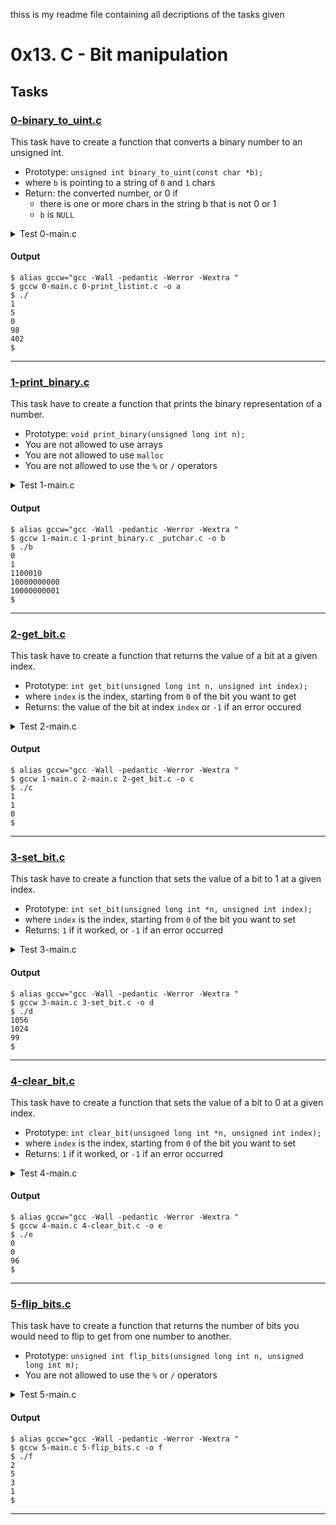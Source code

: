 thiss is my readme file containing all decriptions of the tasks given

# 0x13. C - Bit manipulation

## Tasks

### [0-binary_to_uint.c](./0-binary_to_uint.c)

This task have to create a function that converts a binary number to an unsigned int.

* Prototype: `unsigned int binary_to_uint(const char *b);`
* where `b` is pointing to a string of `0` and `1` chars
* Return: the converted number, or 0 if
    * there is one or more chars in the string b that is not 0 or 1
    * `b` is `NULL`

<details>
<summary>Test 0-main.c</summary>

```C
#include <stdio.h>
#include "holberton.h"

/**
 * main - check the code for Holberton School students.
 *
 * Return: Always 0.
 */
int main(void)
{
    unsigned int n;

    n = binary_to_uint("1");
    printf("%u\n", n);
    n = binary_to_uint("101");
    printf("%u\n", n);
    n = binary_to_uint("1e01");
    printf("%u\n", n);
    n = binary_to_uint("1100010");
    printf("%u\n", n);
    n = binary_to_uint("0000000000000000000110010010");
    printf("%u\n", n);
    return (0);
}
```

</details>

#### Output
```
$ alias gccw="gcc -Wall -pedantic -Werror -Wextra "
$ gccw 0-main.c 0-print_listint.c -o a
$ ./ 
1
5
0
98
402
$
```
---

### [1-print_binary.c](./1-print_binary.c)

This task have to create a function that prints the binary representation of a number.

* Prototype: `void print_binary(unsigned long int n);`
* You are not allowed to use arrays
* You are not allowed to use `malloc`
* You are not allowed to use the `%` or `/` operators

<details>
<summary>Test 1-main.c</summary>

```C
#include <stdio.h>
#include "holberton.h"

/**
 * main - check the code for Holberton School students.
 *
 * Return: Always 0.
 */
int main(void)
{
    print_binary(0);
    printf("\n");
    print_binary(1);
    printf("\n");
    print_binary(98);
    printf("\n");
    print_binary(1024);
    printf("\n");
    print_binary((1 << 10) + 1);
    printf("\n");
    return (0);
}
```

</details>

#### Output
```
$ alias gccw="gcc -Wall -pedantic -Werror -Wextra "
$ gccw 1-main.c 1-print_binary.c _putchar.c -o b
$ ./b
0
1
1100010
10000000000
10000000001
$
```
---

### [2-get_bit.c](./2-get_bit.c)

This task have to create a function that returns the value of a bit at a given index.

* Prototype: `int get_bit(unsigned long int n, unsigned int index);`
* where `index` is the index, starting from `0` of the bit you want to get
* Returns: the value of the bit at index `index` or `-1` if an error occured

<details>
<summary>Test 2-main.c</summary>

```C
#include <stdio.h>
#include "holberton.h"

/**
 * main - check the code for Holberton School students.
 *
 * Return: Always 0.
 */
int main(void)
{
    int n;

    n = get_bit(1024, 10);
    printf("%d\n", n);
    n = get_bit(98, 1);
    printf("%d\n", n);
    n = get_bit(1024, 0);
    printf("%d\n", n);
    return (0);
}
```

</details>

#### Output
```
$ alias gccw="gcc -Wall -pedantic -Werror -Wextra "
$ gccw 1-main.c 2-main.c 2-get_bit.c -o c 
$ ./c
1
1
0
$
```
---

### [3-set_bit.c](./3-set_bit.c)

This task have to create a function that sets the value of a bit to 1 at a given index.

* Prototype: `int set_bit(unsigned long int *n, unsigned int index);`
* where `index` is the index, starting from `0` of the bit you want to set
* Returns: `1` if it worked, or `-1` if an error occurred

<details>
<summary>Test 3-main.c</summary>

```C
#include <stdio.h>
#include "holberton.h"

/**
 * main - check the code for Holberton School students.
 *
 * Return: Always 0.
 */
int main(void)
{
    unsigned long int n;

    n = 1024;
    set_bit(&n, 5);
    printf("%lu\n", n);
    n = 0;
    set_bit(&n, 10);
    printf("%lu\n", n);
    n = 98;
    set_bit(&n, 0);
    printf("%lu\n", n);
    return (0);
}
```

</details>

#### Output
```
$ alias gccw="gcc -Wall -pedantic -Werror -Wextra "
$ gccw 3-main.c 3-set_bit.c -o d
$ ./d
1056
1024
99
$
```
---

### [4-clear_bit.c](./4-clear_bit.c)

This task have to create a function that sets the value of a bit to 0 at a given index.

* Prototype: `int clear_bit(unsigned long int *n, unsigned int index);`
* where `index` is the index, starting from `0` of the bit you want to set
* Returns: `1` if it worked, or `-1` if an error occurred

<details>
<summary>Test 4-main.c</summary>

```C
#include <stdio.h>
#include "holberton.h"

/**
 * main - check the code for Holberton School students.
 *
 * Return: Always 0.
 */
int main(void)
{
    unsigned long int n;

    n = 1024;
    clear_bit(&n, 10);
    printf("%lu\n", n);
    n = 0;
    clear_bit(&n, 10);
    printf("%lu\n", n);
    n = 98;
    clear_bit(&n, 1);
    printf("%lu\n", n);
    return (0);
}
```

</details>

#### Output
```
$ alias gccw="gcc -Wall -pedantic -Werror -Wextra "
$ gccw 4-main.c 4-clear_bit.c -o e
$ ./e
0
0
96
$
```
---

### [5-flip_bits.c](./5-flip_bits.c)

This task have to create a function that returns the number of bits you would need to flip to get from one number to another.

* Prototype: `unsigned int flip_bits(unsigned long int n, unsigned long int m);`
* You are not allowed to use the `%` or `/` operators

<details>
<summary>Test 5-main.c</summary>

```C
#include <stdio.h>
#include "holberton.h"

/**
 * main - check the code for Holberton School students.
 *
 * Return: Always 0.
 */
int main(void)
{
    unsigned int n;

    n = flip_bits(1024, 1);
    printf("%u\n", n);
    n = flip_bits(402, 98);
    printf("%u\n", n);
    n = flip_bits(1024, 3);
    printf("%u\n", n);
    n = flip_bits(1024, 1025);
    printf("%u\n", n);
    return (0);
}
```

</details>

#### Output
```
$ alias gccw="gcc -Wall -pedantic -Werror -Wextra "
$ gccw 5-main.c 5-flip_bits.c -o f
$ ./f
2
5
3
1
$
```
---




